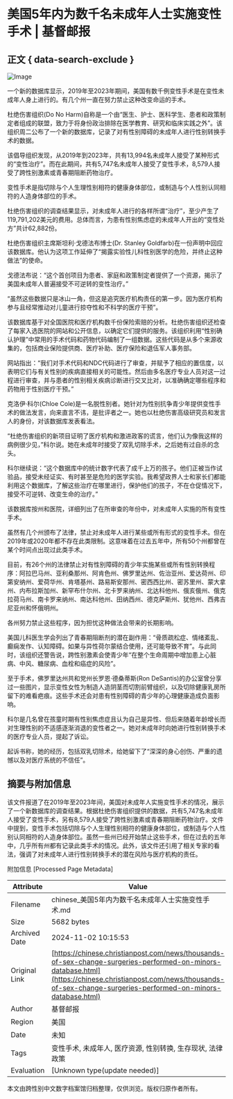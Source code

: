 # 美国5年内为数千名未成年人士实施变性手术 | 基督邮报

## 正文 { data-search-exclude }


![Image](https://cdn-chinese.christianpost.com/files/cache/image/1/70/17024_w_935_624.jpg)

一个新的数据库显示，2019年至2023年期间，美国有数千例变性手术是在变性未成年人身上进行的。有几个州一直在努力禁止这种改变命运的手术。

杜绝伤害组织(Do No Harm)自称是一个由“医生、护士、医科学生、患者和政策制定者组成的联盟，致力于将身份政治排除在医学教育、研究和临床实践之外”。该组织周二公布了一个新的数据库，记录了对有性别障碍的未成年人进行性别转换手术的数据。

该倡导组织发现，从2019年到2023年，共有13,994名未成年人接受了某种形式的“变性治疗”。而在此期间，共有5,747名未成年人接受了变性手术，8,579人接受了跨性别激素或青春期阻断药物治疗。

变性手术是指切除与个人生理性别相符的健康身体部位，或制造与个人性别认同相符的人造身体部位的手术。

杜绝伤害组织的调查结果显示，对未成年人进行的各样所谓“治疗”，至少产生了119,791,202美元的费用。总体而言，为患有性别焦虑症的未成年人开出的“变性处方”共计62,882份。

杜绝伤害组织主席斯坦利·戈德法布博士(Dr. Stanley Goldfarb)在一份声明中回应该数据库。他认为这项工作延伸了“揭露实验性儿科性别医学的危险，并终止这种做法”的使命。

戈德法布说：“这个首创项目为患者、家庭和政策制定者提供了一个资源，揭示了美国未成年人普遍接受不可逆转的变性治疗。”

“虽然这些数据只是冰山一角，但这是追究医疗机构责任的第一步。因为医疗机构参与且经常推动对儿童进行掠夺性和不科学的医疗干预”。

该数据库基于对全国医院和医疗机构数千份保险索赔的分析。杜绝伤害组织还检查了每家入选医院的网站和公开信息，以确定它们提供的服务。该组织利用“性别确认护理”中常用的手术代码和药物代码编制了一组数据。这些代码是从多个来源收集的，包括商业保险提供商、医疗补助、医疗保险和退伍军人事务部。

网站指出：“我们对手术代码和NDC代码进行了审查，并赋予了相应的置信度，以表明它们与有关性别的疾病直接相关的可能性。然后由多名医疗专业人员对这一过程进行审查，并与患者的性别相关疾病诊断进行交叉比对，以准确确定哪些程序和药物用于性别医疗干预。”

克洛伊·科尔(Chloe Cole)是一名脱性别者。她针对为性别抗争青少年提供变性手术的做法发言，向来直言不讳，是批评者之一。她也以杜绝伤害高级研究员和发言人的身份，对该数据库发表看法。

“杜绝伤害组织的新项目证明了医疗机构和激进政客的谎言，他们认为像我这样的病例很少见，”科尔说。她在未成年时接受了双乳切除手术，之后她有过自杀的念头。

科尔继续说：“这个数据库中的统计数字代表了成千上万的孩子。他们正被当作试验品，接受未经证实、有时甚至是危险的医学实验。我希望政界人士和家长们都能利用这个数据库，了解这些治疗在哪里进行，保护他们的孩子，不在仓促情况下，接受不可逆转、改变生命的治疗。”

该数据库按州和医院，详细列出了在所审查的年份中，对未成年人实施的所有变性手术。

虽然有几个州颁布了法律，禁止对未成年人进行某些或所有形式的变性手术。但在2019年或2020年都不存在此类限制。这意味着在过去五年中，所有50个州都曾在某个时间点出现过此类手术。

目前，有26个州的法律禁止对有性别障碍的青少年实施某些或所有性别转换程序：阿拉巴马州、亚利桑那州、阿肯色州、佛罗里达州、佐治亚州、爱达荷州、印第安纳州、爱荷华州、肯塔基州、路易斯安那州、密西西比州、密苏里州、蒙大拿州、内布拉斯加州、新罕布什尔州、北卡罗来纳州、北达科他州、俄亥俄州、俄克拉荷马州、南卡罗来纳州、南达科他州、田纳西州、德克萨斯州、犹他州、西弗吉尼亚州和怀俄明州。

各州努力禁止这些程序，因为担忧这种做法会带来的长期影响。

美国儿科医生学会列出了青春期阻断剂的潜在副作用：“骨质疏松症、情绪紊乱、癫痫发作、认知障碍。如果与异性荷尔蒙结合使用，还可能导致不育”。与此同时，该组织还警告说，跨性别激素会使青少年“在整个生命周期中增加患上心脏病、中风、糖尿病、血栓和癌症的风险”。

至于手术，佛罗里达州共和党州长罗恩·德桑蒂斯(Ron DeSantis)的办公室曾分享过一些图片，显示变性女性为制造人造阴茎而切割前臂组织，以及切除健康乳房所留下的难看疤痕。这些手术还会对患有性别障碍的青少年的心理健康造成负面影响。

科尔是几名曾在孩童时期有性别焦虑症且认为自己是异性、但后来随着年龄增长而对生理性别的不适感逐渐消退的变性者之一。她对未成年时向她进行性别转换手术的医疗专业人员，提起了诉讼。

起诉书称，她的经历，包括双乳切除术，给她留下了“深深的身心创伤、严重的遗憾以及对医疗系统的不信任”。

## 摘要与附加信息

<!-- tcd_abstract -->
该文件报道了在2019年至2023年间，美国对未成年人实施变性手术的情况，展示了一个新数据库的调查结果。根据杜绝伤害组织提供的数据，共有5,747名未成年人接受了变性手术，另有8,579人接受了跨性别激素或青春期阻断药物治疗。文件中提到，变性手术包括切除与个人生理性别相符的健康身体部位，或制造与个人性别认同相符的人造身体部位。虽然一些州已经开始禁止这些手术，但在过去的五年中，几乎所有州都有记录此类手术的情况。此外，该文件还引用了相关专家的看法，强调了对未成年人进行性别转换手术的潜在风险与医疗机构的责任。
<!-- tcd_abstract_end -->

附加信息 [Processed Page Metadata]

| Attribute       | Value                                  |
|-----------------|----------------------------------------|
| Filename        | chinese_美国5年内为数千名未成年人士实施变性手术.md                             |
| Size            | 5682 bytes                           |
| Archived Date   | 2024-11-02 10:15:53                             |
| Original Link   | [https://chinese.christianpost.com/news/thousands-of-sex-change-surgeries-performed-on-minors-database.html](https://chinese.christianpost.com/news/thousands-of-sex-change-surgeries-performed-on-minors-database.html)                       |
| Author          | 基督邮报                               |
| Region          | 美国                               |
| Date            | 未知                                 |
| Tags            | 变性手术, 未成年人, 医疗资源, 性别转换, 生存现状, 法律政策                                 |
| Evaluation            | [Unknown type(update needed)]                                 |
<!-- tcd_table_end -->

本文由跨性别中文数字档案馆归档整理，仅供浏览。版权归原作者所有。
